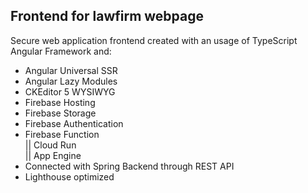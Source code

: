## Frontend for lawfirm webpage
Secure web application frontend created with an usage of TypeScript Angular Framework and: 

* Angular Universal SSR <br/>
* Angular Lazy Modules <br/>
* CKEditor 5 WYSIWYG <br/>
* Firebase Hosting <br/>
* Firebase Storage <br/>
* Firebase Authentication <br/>
* Firebase Function <br/>
  || Cloud Run <br/>
  || App Engine <br/>
* Connected with Spring Backend through REST API
* Lighthouse optimized
